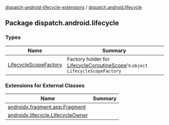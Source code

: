 [dispatch-android-lifecycle-extensions](../index.md) / [dispatch.android.lifecycle](./index.md)

## Package dispatch.android.lifecycle

### Types

| Name | Summary |
|---|---|
| [LifecycleScopeFactory](-lifecycle-scope-factory/index.md) | Factory holder for [LifecycleCoroutineScope](https://rbusarow.github.io/Dispatch/dispatch-android-lifecycle/dispatch.android.lifecycle/-lifecycle-coroutine-scope/index.md)'s.`object LifecycleScopeFactory` |

### Extensions for External Classes

| Name | Summary |
|---|---|
| [androidx.fragment.app.Fragment](androidx.fragment.app.-fragment/index.md) |  |
| [androidx.lifecycle.LifecycleOwner](androidx.lifecycle.-lifecycle-owner/index.md) |  |
